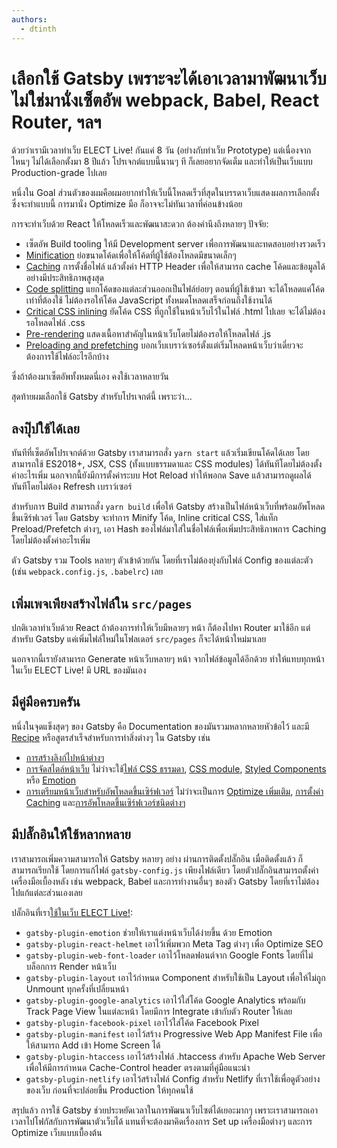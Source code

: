 ```yaml
---
authors:
  - dtinth
---
```


# เลือกใช้ Gatsby เพราะจะได้เอาเวลามาพัฒนาเว็บ ไม่ใช่มานั่งเซ็ตอัพ webpack, Babel, React Router, ฯลฯ

<author-list></author-list>

ด้วยว่าเรามีเวลาทำเว็บ ELECT Live! กันแค่ 8 วัน (อย่างกับทำเว็บ Prototype)
แต่เนื่องจากไหนๆ ไม่ได้เลือกตั้งมา 8 ปีแล้ว โปรเจกต์แบบนี้นานๆ ที ก็เลยอยากจัดเต็ม และทำให้เป็นเว็บแบบ Production-grade ไปเลย

หนึ่งใน Goal ส่วนตัวของผมคือผมอยากทำให้เว็บนี้โหลดเร็วที่สุดในบรรดาเว็บแสดงผลการเลือกตั้ง
ซึ่งจะทำแบบนี้ การมานั่ง Optimize มือ ก็อาจจะไม่ทันเวลาที่ค่อนข้างน้อย

การจะทำเว็บด้วย React ให้โหลดเร็วและพัฒนาสะดวก
ต้องคำนึงถึงหลายๆ ปัจจัย:

- เซ็ตอัพ Build tooling ให้มี Development server เพื่อการพัฒนาและทดสอบอย่างรวดเร็ว
- [Minification](https://developers.google.com/web/fundamentals/performance/optimizing-content-efficiency/javascript-startup-optimization/) ย่อขนาดโค้ดเพื่อให้โค้ดที่ผู้ใช้ต้องโหลดมีขนาดเล็กๆ
- [Caching](https://developers.google.com/web/fundamentals/performance/optimizing-content-efficiency/http-caching) การตั้งชื่อไฟล์ แล้วตั้งค่า HTTP Header เพื่อให้สามารถ cache โค้ดและข้อมูลได้อย่างมีประสิทธิภาพสูงสุด
- [Code splitting](https://developers.google.com/web/fundamentals/performance/optimizing-content-efficiency/eliminate-downloads) แยกโค้ดของแต่ละส่วนออกเป็นไฟล์ย่อยๆ ตอนที่ผู้ใช้เข้ามา จะได้โหลดแค่โค้ดเท่าที่ต้องใช้ ไม่ต้องรอให้โค้ด JavaScript ทั้งหมดโหลดเสร็จก่อนถึงใช้งานได้
- [Critical CSS inlining](https://developers.google.com/web/fundamentals/performance/critical-rendering-path/page-speed-rules-and-recommendations#inline_render-blocking_css) ยัดโค้ด CSS ที่ถูกใช้ในหน้าเว็บไว้ในไฟล์ .html ไปเลย จะได้ไม่ต้องรอโหลดไฟล์ .css
- [Pre-rendering](https://medium.com/@gajus/pre-rendering-spa-for-seo-and-improved-perceived-page-loading-speed-47075aa16d24) แสดงเนื้อหาสำคัญในหน้าเว็บโดยไม่ต้องรอให้โหลดไฟล์ .js
- [Preloading and prefetching](https://developers.google.com/web/fundamentals/performance/resource-prioritization) บอกเว็บเบราว์เซอร์ตั้งแต่เริ่มโหลดหน้าเว็บว่าเดี๋ยวจะต้องการใช้ไฟล์อะไรอีกบ้าง

ซึ่งถ้าต้องมาเซ็ตอัพทั้งหมดนี่เอง คงใช้เวลาหลายวัน

สุดท้ายผมเลือกใช้ Gatsby สำหรับโปรเจกต์นี้ เพราะว่า…

## ลงปุ๊ปใช้ได้เลย

ทันทีที่เซ็ตอัพโปรเจกต์ด้วย Gatsby เราสามารถสั่ง `yarn start` แล้วเริ่มเขียนโค้ดได้เลย
โดยสามารถใช้ ES2018+, JSX, CSS (ทั้งแบบธรรมดาและ CSS modules) ได้ทันทีโดยไม่ต้องตั้งค่าอะไรเพิ่ม
นอกจากนี้ยังมีการตั้งค่าระบบ Hot Reload ทำให้พอกด Save แล้วสามารถดูผลได้ทันทีโดยไม่ต้อง Refresh เบราว์เซอร์

สำหรับการ Build
สามารถสั่ง `yarn build` เพื่อให้ Gatsby สร้างเป็นไฟล์หน้าเว็บที่พร้อมอัพโหลดขึ้นเซิร์ฟเวอร์
โดย Gatsby จะทำการ Minify โค้ด, Inline critical CSS, ใส่แท็ก Preload/Prefetch ต่างๆ, เอา Hash ของไฟล์มาใส่ในชื่อไฟล์เพื่อเพิ่มประสิทธิภาพการ Caching โดยไม่ต้องตั้งค่าอะไรเพิ่ม

ตัว Gatsby รวม Tools หลายๆ ตัวเข้าด้วยกัน โดยที่เราไม่ต้องยุ่งกับไฟล์ Config ของแต่ละตัว (เช่น `webpack.config.js`, `.babelrc`) เลย

## เพิ่มเพจเพียงสร้างไฟล์ใน `src/pages`

ปกติเวลาทำเว็บด้วย React ถ้าต้องการทำให้เว็บมีหลายๆ หน้า ก็ต้องไปหา Router มาใช้อีก
แต่สำหรับ Gatsby แค่เพิ่มไฟล์ใหม่ในโฟลเดอร์​ `src/pages` ก็จะได้หน้าใหม่มาเลย

นอกจากนี้เรายังสามารถ Generate หน้าเว็บหลายๆ หน้า จากไฟล์ข้อมูลได้อีกด้วย
ทำให้แทบทุกหน้าในเว็บ ELECT Live! มี URL ของมันเอง

## มีคู่มือครบครัน

หนึ่งในจุดแข็งสุดๆ ของ Gatsby คือ Documentation ของมันรวมหลากหลายหัวข้อไว้ และมี [Recipe](https://www.gatsbyjs.org/docs/recipes/) หรือสูตรสำเร็จสำหรับการทำสิ่งต่างๆ ใน Gatsby เช่น

- [การสร้างลิงก์ไปหน้าต่างๆ](https://www.gatsbyjs.org/docs/recipes/#linking-between-pages)
- [การจัดสไตล์หน้าเว็บ](https://www.gatsbyjs.org/docs/recipes/#styling) ไม่ว่าจะใช้[ไฟล์ CSS ธรรมดา](https://www.gatsbyjs.org/docs/creating-global-styles/#how-to-add-global-styles-in-gatsby-with-standard-css-files), [CSS module](https://www.gatsbyjs.org/tutorial/part-two/#css-modules), [Styled Components](https://www.gatsbyjs.org/docs/styled-components/) หรือ [Emotion](https://www.gatsbyjs.org/docs/emotion/)
- [การเตรียมหน้าเว็บสำหรับอัพโหลดขึ้นเซิร์ฟเวอร์](https://www.gatsbyjs.org/docs/recipes/#deploying) ไม่ว่าจะเป็นการ [Optimize เพิ่มเติม](https://www.gatsbyjs.org/docs/performance/), [การตั้งค่า Caching](https://www.gatsbyjs.org/docs/caching/) และ[การอัพโหลดขึ้นเซิร์ฟเวอร์ชนิดต่างๆ](https://www.gatsbyjs.org/docs/deploying-and-hosting/)

## มีปลั๊กอินให้ใช้หลากหลาย

เราสามารถเพิ่มความสามารถให้ Gatsby หลายๆ อย่าง ผ่านการติดตั้งปลั๊กอิน
เมื่อติดตั้งแล้ว ก็สามารถเรียกใช้ โดยการแก้ไฟล์​ `gatsby-config.js` เพียงไฟล์เดียว
โดยตัวปลั๊กอินสามารถตั้งค่าเครื่องมือเบื้องหลัง เช่น webpack, Babel และการทำงานอื่นๆ ของตัว Gatsby โดยที่เราไม่ต้องไปแก้แต่ละส่วนเองเลย

ปลั๊กอินที่เรา[ใช้ในเว็บ ELECT Live!](https://github.com/codeforthailand/election-live/blob/master/gatsby-config.js):

- `gatsby-plugin-emotion` ช่วยให้เราแต่งหน้าเว็บได้ง่ายขึ้น ด้วย Emotion
- `gatsby-plugin-react-helmet` เอาไว้เพิ่มพวก Meta Tag ต่างๆ เพื่อ Optimize SEO
- `gatsby-plugin-web-font-loader` เอาไว้โหลดฟอนต์จาก Google Fonts โดยที่ไม่บล็อกการ Render หน้าเว็บ
- `gatsby-plugin-layout` เอาไว้กำหนด Component สำหรับใช้เป็น Layout เพื่อให้ไม่ถูก Unmount ทุกครั้งที่เปลี่ยนหน้า
- `gatsby-plugin-google-analytics` เอาไว้ใส่โค้ด Google Analytics พร้อมกับ Track Page View ในแต่ละหน้า โดยมีการ Integrate เข้ากับตัว Router ให้เลย
- `gatsby-plugin-facebook-pixel` เอาไว้ใส่โค้ด Facebook Pixel
- `gatsby-plugin-manifest` เอาไว้สร้าง Progressive Web App Manifest File เพื่อให้สามารถ Add เข้า Home Screen ได้
- `gatsby-plugin-htaccess` เอาไว้สร้างไฟล์ .htaccess สำหรับ Apache Web Server เพื่อให้มีการกำหนด Cache-Control header ตรงตามที่คู่มือแนะนำ
- `gatsby-plugin-netlify` เอาไว้สร้างไฟล์ Config สำหรับ Netlify ที่เราใช้เพื่อดูตัวอย่างของเว็บ ก่อนที่จะปล่อยขึ้น Production ให้ทุกคนใช้

สรุปแล้ว การใช้ Gatsby ช่วยประหยัดเวลาในการพัฒนาเว็บไซต์ได้เยอะมากๆ
เพราะเราสามารถเอาเวลาไปโฟกัสกับการพัฒนาตัวเว็บได้ แทนที่จะต้องมาคิดเรื่องการ Set up เครื่องมือต่างๆ และการ Optimize เว็บแบบเบื้องต้น
